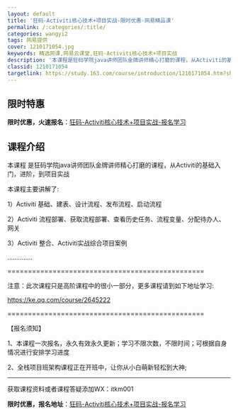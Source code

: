 ```yaml
---
layout: default
title: '狂码-Activiti核心技术+项目实战-限时优惠-网易精品课'
permalink: /:categories/:title/
categories: wangyi2
tags: 网易提供
cover: 1210171054.jpg
keywords: 精选网课,网易云课堂,狂码-Activiti核心技术+项目实战
description: '本课程是狂码学院java讲师团队金牌讲师精心打磨的课程，从Activiti的基础入门，进阶，到项目实战本课程主要讲解了:'
classid: 1210171054
targetlink: https://study.163.com/course/introduction/1210171054.htm?share=1&shareId=1025206652&utm_campaign=share&utm_medium=iphoneShare&utm_source=&utm_u=1025206652
---
```


## 限时特惠

**限时优惠，火速报名**：[狂码-Activiti核心技术+项目实战-报名学习](https://study.163.com/course/introduction/1210171054.htm?share=1&shareId=1025206652&utm_campaign=share&utm_medium=iphoneShare&utm_source=&utm_u=1025206652)

## 课程介绍

本课程 是狂码学院java讲师团队金牌讲师精心打磨的课程，从Activiti的基础入门，进阶，到项目实战



本课程主要讲解了:



1）Activiti 基础、建表、设计流程、发布流程、启动流程

2）Activiti 流程部署、获取流程部署、查看历史任务、流程变量、分配待办人、网关

3）Activiti 整合、Activiti实战综合项目案例

..............



================================================



注意：此次课程只是高阶课程中的很小一部分，更多课程请到如下地址学习:



https://ke.qq.com/course/2645222





================================================



【报名须知】

1、本课程一次报名，永久有效永久更新；学习不限次数，不限时间；可根据自身情况进行安排学习进度

2、全栈项目班架构课程正在开班中，让你从小白萌新轻松到大神;

----------------------------------------------------------------------------

获取课程资料或者课程答疑添加WX：itkm001

**限时优惠，报名地址**：[狂码-Activiti核心技术+项目实战-报名学习](https://study.163.com/course/introduction/1210171054.htm?share=1&shareId=1025206652&utm_campaign=share&utm_medium=iphoneShare&utm_source=&utm_u=1025206652)

